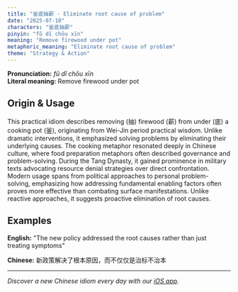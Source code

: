 ```yaml
---
title: "釜底抽薪 - Eliminate root cause of problem"
date: "2025-07-10"
characters: "釜底抽薪"
pinyin: "fǔ dǐ chōu xīn"
meaning: "Remove firewood under pot"
metaphoric_meaning: "Eliminate root cause of problem"
theme: "Strategy & Action"
---
```


**Pronunciation:** *fǔ dǐ chōu xīn*  
**Literal meaning:** Remove firewood under pot

## Origin & Usage

This practical idiom describes removing (抽) firewood (薪) from under (底) a cooking pot (釜), originating from Wei-Jin period practical wisdom. Unlike dramatic interventions, it emphasized solving problems by eliminating their underlying causes. The cooking metaphor resonated deeply in Chinese culture, where food preparation metaphors often described governance and problem-solving. During the Tang Dynasty, it gained prominence in military texts advocating resource denial strategies over direct confrontation. Modern usage spans from political approaches to personal problem-solving, emphasizing how addressing fundamental enabling factors often proves more effective than combating surface manifestations. Unlike reactive approaches, it suggests proactive elimination of root causes.

## Examples

**English:** "The new policy addressed the root causes rather than just treating symptoms"

**Chinese:** 新政策解决了根本原因，而不仅仅是治标不治本

---

*Discover a new Chinese idiom every day with our [iOS app](https://apps.apple.com/us/app/daily-chinese-idioms/id6670238264).*
